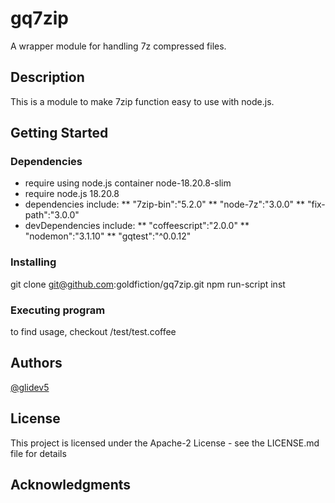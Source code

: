 # gq7zip

A wrapper module for handling 7z compressed files.

## Description

This is a module to make 7zip function easy to use with node.js.

## Getting Started

### Dependencies

* require using node.js container node-18.20.8-slim
* require node.js 18.20.8
* dependencies include:
** "7zip-bin":"5.2.0"
** "node-7z":"3.0.0"
** "fix-path":"3.0.0"
* devDependencies include:
** "coffeescript":"2.0.0"
** "nodemon":"3.1.10"
** "gqtest":"^0.0.12"

### Installing

git clone git@github.com:goldfiction/gq7zip.git
npm run-script inst

### Executing program

to find usage, checkout /test/test.coffee

## Authors

[@glidev5](glidev5@gmail.com)


## License

This project is licensed under the Apache-2 License - see the LICENSE.md file for details

## Acknowledgments


